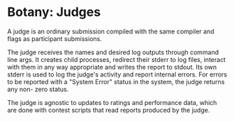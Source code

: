 # Botany: Judges

A judge is an ordinary submission compiled with the same compiler and flags as
participant submissions.

The judge receives the names and desired log outputs through command line args.
It creates child processes, redirect their stderr to log files, interact with
them in any way appropriate and writes the report to stdout. Its own stderr is
used to log the judge's activity and report internal errors. For errors to be
reported with a "System Error" status in the system, the judge returns any non-
zero status.

The judge is agnostic to updates to ratings and performance data, which are done
with contest scripts that read reports produced by the judge.
